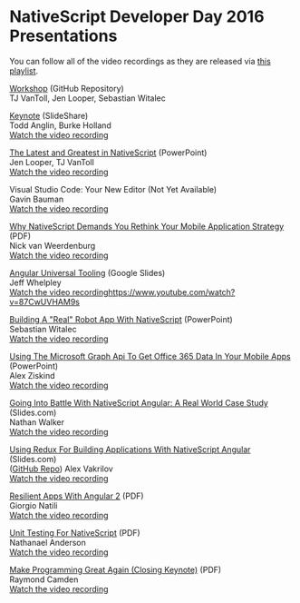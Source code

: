 # NativeScript Developer Day 2016 Presentations

You can follow all of the video recordings as they are released via [this playlist](https://www.youtube.com/playlist?list=PLiKWVuUOQtPY4XpvBSu41tobgm3YR99-r).

[Workshop](https://nativescript.github.io/developer-day-workshop/) (GitHub Repository)<br>
TJ VanToll, Jen Looper, Sebastian Witalec

[Keynote](http://www.slideshare.net/BrianRinaldi/nativescript-developer-day-keynote-todd-anglin-burke-holland) (SlideShare)<br>
Todd Anglin, Burke Holland<br>
[Watch the video recording](https://www.youtube.com/watch?v=2EhflZCdPCI)

[The Latest and Greatest in NativeScript](https://github.com/telerik/NativeScript-Developer-Day-2016-Presentations/blob/master/nativescript-new-looper-vantoll.pptx?raw=true) (PowerPoint)<br>
Jen Looper, TJ VanToll<br>
[Watch the video recording](https://www.youtube.com/watch?v=6em3r-NJRJs)

Visual Studio Code: Your New Editor (Not Yet Available)<br>
Gavin Bauman<br>
[Watch the video recording](https://www.youtube.com/watch?v=MPHQ-c4aKAY)

[Why NativeScript Demands You Rethink Your Mobile Application Strategy](https://github.com/telerik/NativeScript-Developer-Day-2016-Presentations/blob/master/Rethinking%20Mobile%20App%20Strategy%20Sept%202016.pdf) (PDF)<br>
Nick van Weerdenburg<br>
[Watch the video recording](https://www.youtube.com/watch?v=_KP8afkHFeI)

[Angular Universal Tooling](https://docs.google.com/presentation/d/1EvWk436DvLYDfomq0tMuNjdAMSIvl1jn2XdBo_Bl5as/edit?usp=sharing) (Google Slides)<br>
Jeff Whelpley<br>
[Watch the video recording]()https://www.youtube.com/watch?v=87CwUVHAM9s

[Building A "Real" Robot App With NativeScript](https://github.com/telerik/NativeScript-Developer-Day-2016-Presentations/blob/master/Building%20Robot%20Apps.pptx?raw=true) (PowerPoint)<br>
Sebastian Witalec<br>
[Watch the video recording](https://www.youtube.com/watch?v=qOQ24lTOQ7o&feature=youtu.be)

[Using The Microsoft Graph Api To Get Office 365 Data In Your Mobile Apps](https://github.com/telerik/NativeScript-Developer-Day-2016-Presentations/blob/master/alex-ziskind.pptx?raw=true) (PowerPoint)<br>
Alex Ziskind<br>
[Watch the video recording](https://www.youtube.com/watch?v=zBp4R3i45z0&feature=youtu.be)

[Going Into Battle With NativeScript Angular: A Real World Case Study](http://slides.com/nathanwalker/shoutoutplay-devdays#/) (Slides.com)<br>
Nathan Walker<br>
[Watch the video recording](https://www.youtube.com/watch?v=zDvW0k6TEhA&feature=youtu.be)

[Using Redux For Building Applications With NativeScript Angular](http://slides.com/alexandervakrilov/nativescriptredux#/) (Slides.com)<br>
([GitHub Repo](https://github.com/vakrilov/ns-dev-days-demo))
Alex Vakrilov<br>
[Watch the video recording](https://www.youtube.com/watch?v=jH5I8ZPzXWE&feature=youtu.be)

[Resilient Apps With Angular 2](https://github.com/telerik/NativeScript-Developer-Day-2016-Presentations/blob/master/giorgio-natili.pdf) (PDF)<br>
Giorgio Natili<br>
[Watch the video recording](https://www.youtube.com/watch?v=HCOrJHqsjJE&feature=youtu.be)

[Unit Testing For NativeScript](http://fluentreports.com/blog/wp-content/uploads/2016/09/NativeScript-Testing.pdf) (PDF)<br>
Nathanael Anderson<br>
[Watch the video recording](https://www.youtube.com/watch?v=tu5h2NxTzIo&feature=youtu.be)

[Make Programming Great Again (Closing Keynote)](https://github.com/telerik/NativeScript-Developer-Day-2016-Presentations/blob/master/raymond-camden.pdf) (PDF)<br>
Raymond Camden<br>
[Watch the video recording](https://www.youtube.com/watch?v=Bk_UaG2krZI&feature=youtu.be)





